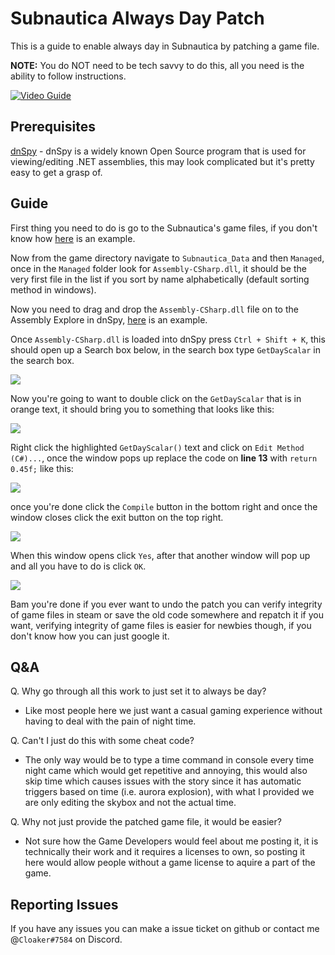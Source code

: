 # Subnautica Always Day Patch
This is a guide to enable always day in Subnautica by patching a game file.

**NOTE:** You do NOT need to be tech savvy to do this, all you need is the ability to follow instructions.

[![Video Guide](https://img.youtube.com/vi/leixcZaJcsI/maxresdefault.jpg)](https://youtu.be/leixcZaJcsI)

## Prerequisites
[dnSpy](https://github.com/dnSpy/dnSpy/releases) - dnSpy is a widely known Open Source program that is used for viewing/editing .NET assemblies, this may look complicated but it's pretty easy to get a grasp of.

## Guide
First thing you need to do is go to the Subnautica's game files, if you don't know how [here](https://i.imgur.com/QVlYGMy.png) is an example.

Now from the game directory navigate to ``Subnautica_Data`` and then ``Managed``, once in the ``Managed`` folder look for ``Assembly-CSharp.dll``, it should be the very first file in the list if you sort by name alphabetically (default sorting method in windows).

Now you need to drag and drop the ``Assembly-CSharp.dll`` file on to the Assembly Explore in dnSpy, [here](https://i.imgur.com/N8PEro8.gif) is an example.

Once ``Assembly-CSharp.dll`` is loaded into dnSpy press ``Ctrl + Shift + K``, this should open up a Search box below, in the search box type ``GetDayScalar`` in the search box.

![](https://i.imgur.com/7EAMTgR.png)

Now you're going to want to double click on the ``GetDayScalar`` that is in orange text, it should bring you to something that looks like this:

![](https://i.imgur.com/ZnKC3Yr.png)

Right click the highlighted ``GetDayScalar()`` text and click on ``Edit Method (C#)...``, once the window pops up replace the code on **line 13** with ``return 0.45f;`` like this:

![](https://i.imgur.com/aiZZhpo.png)

once you're done click the ``Compile`` button in the bottom right and once the window closes click the exit button on the top right.

![](https://i.imgur.com/FGLCCtN.png)

When this window opens click ``Yes``, after that another window will pop up and all you have to do is click ``OK``.

![](https://i.imgur.com/XzOq66A.png)

Bam you're done if you ever want to undo the patch you can verify integrity of game files in steam or save the old code somewhere and repatch it if you want, verifying integrity of game files is easier for newbies though, if you don't know how you can just google it.

## Q&A
Q. Why go through all this work to just set it to always be day?
  - Like most people here we just want a casual gaming experience without having to deal with the pain of night time.

Q. Can't I just do this with some cheat code?
  - The only way would be to type a time command in console every time night came which would get repetitive and annoying, this would also skip time which causes issues with the story since it has automatic triggers based on time (i.e. aurora explosion), with what I provided we are only editing the skybox and not the actual time.
  
Q. Why not just provide the patched game file, it would be easier?
  - Not sure how the Game Developers would feel about me posting it, it is technically their work and it requires a licenses to own, so posting it here would allow people without a game license to aquire a part of the game.
  
## Reporting Issues
If you have any issues you can make a issue ticket on github or contact me @``Cloaker#7584`` on Discord.
